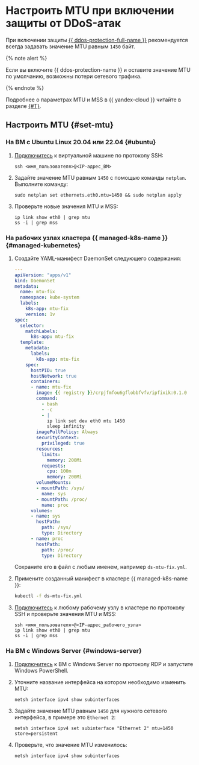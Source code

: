 # Настроить MTU при включении защиты от DDoS-атак

При включении защиты [{{ ddos-protection-full-name }}](./enable-ddos-protection.md) рекомендуется всегда задавать значение MTU равным `1450` байт.

{% note alert %}

Если вы включите {{ ddos-protection-name }} и оставите значение MTU по умолчанию, возможны потери сетевого трафика.

{% endnote %}

Подробнее о параметрах MTU и MSS в {{ yandex-cloud }} читайте в разделе [{#T}](../concepts/mtu-mss.md).

## Настроить MTU {#set-mtu}

### На ВМ с Ubuntu Linux 20.04 или 22.04 {#ubuntu}

1. [Подключитесь](../../compute/operations/vm-connect/ssh.md) к виртуальной машине по протоколу SSH:

   ```
   ssh <имя_пользователя>@<IP-адрес_ВМ>
   ```

1. Задайте значение MTU равным `1450` с помощью команды `netplan`. Выполните команду:

   ```
   sudo netplan set ethernets.eth0.mtu=1450 && sudo netplan apply
   ```

1. Проверьте новые значения MTU и MSS:

   ```
   ip link show eth0 | grep mtu
   ss -i | grep mss
   ```

### На рабочих узлах кластера {{ managed-k8s-name }} {#managed-kubernetes}

1. Создайте YAML-манифест DaemonSet следующего содержания:

   ```yml
   ---
   apiVersion: "apps/v1"
   kind: DaemonSet
   metadata:
     name: mtu-fix
     namespace: kube-system
     labels:
       k8s-app: mtu-fix
       version: 1v
   spec:
     selector:
       matchLabels:
         k8s-app: mtu-fix
     template:
       metadata:
         labels:
           k8s-app: mtu-fix
       spec:
         hostPID: true
         hostNetwork: true
         containers:
         - name: mtu-fix
           image: {{ registry }}/crpjfmfou6gflobbfvfv/ipfixik:0.1.0
           command:
             - bash
             - -c
             - |
               ip link set dev eth0 mtu 1450
               sleep infinity
           imagePullPolicy: Always
           securityContext:
             privileged: true
           resources:
             limits:
               memory: 200Mi
             requests:
               cpu: 100m
               memory: 200Mi          
           volumeMounts:
           - mountPath: /sys/
             name: sys
           - mountPath: /proc/
             name: proc
         volumes:
         - name: sys
           hostPath:
             path: /sys/
             type: Directory
         - name: proc
           hostPath:
             path: /proc/
             type: Directory
   ```
    
   Сохраните его в файл с любым именем, например `ds-mtu-fix.yml`.

1. Примените созданный манифест в кластере {{ managed-k8s-name }}:

   ```bash
   kubectl -f ds-mtu-fix.yml
   ```

1. [Подключитесь](../../managed-kubernetes/operations/node-connect-ssh.md) к любому рабочему узлу в кластере по протоколу SSH и проверьте значения MTU и MSS:

   ```
   ssh <имя_пользователя>@<IP-адрес_рабочего_узла>
   ip link show eth0 | grep mtu
   ss -i | grep mss
   ```

### На ВМ с Windows Server {#windows-server}

1. [Подключитесь](../../compute/operations/vm-connect/rdp.md) к ВМ с Windows Server по протоколу RDP и запустите Windows PowerShell.

1. Уточните название интерфейса на котором необходимо изменить MTU:

   ```
   netsh interface ipv4 show subinterfaces
   ```

1. Задайте значение MTU равным `1450` для нужного сетевого интерфейса, в примере это `Ethernet 2`:

   ```
   netsh interface ipv4 set subinterface "Ethernet 2" mtu=1450 store=persistent
   ```

1. Проверьте, что значение MTU изменилось:

   ```
   netsh interface ipv4 show subinterfaces
   ```
